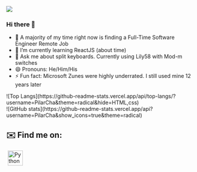 ![](https://visitor-badge.laobi.icu/badge?page_id=PilarCha)

### Hi there 👋

<!--
**PilarCha/PilarCha** is a ✨ _special_ ✨ repository because its `README.md` (this file) appears on your GitHub profile.

Here are some ideas to get you started:
-->
- 🔭 A majority of my time right now is finding a Full-Time Software Engineer Remote Job
- 🌱 I’m currently learning ReactJS (about time)
- 💬 Ask me about split keyboards. Currently using Lily58 with Mod-m switches
- :smile: Pronouns: He/Him/His
- ⚡ Fun fact: Microsoft Zunes were highly underrated. I still used mine 12 years later
<div>
![Top Langs](https://github-readme-stats.vercel.app/api/top-langs/?username=PilarCha&theme=radical&hide=HTML,css)
 </div>
![GitHub stats](https://github-readme-stats.vercel.app/api?username=PilarCha&show_icons=true&theme=radical)


## ✉️ Find me on:

<p align="left">
 <a href="https://www.linkedin.com/in/pilar-chavez/" target="_blank" rel="noopener noreferrer"> <img src="https://cdn.jsdelivr.net/npm/simple-icons@v3/icons/linkedin.svg" alt="Python" height="40" style="vertical-align:top; margin:4px"></a>
</p>

<br />
